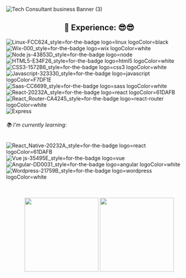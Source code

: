 ![Tech Consultant business Banner (3)](https://user-images.githubusercontent.com/107315686/193731075-24c8ea75-2e26-4052-9241-2dbb3d768ae9.gif)


<h2 align="center">🚀 Experience: 😎😎</h2>

![Linux-FCC624_style=for-the-badge logo=linux logoColor=black](https://user-images.githubusercontent.com/107315686/193946341-849332cd-0ad4-415e-a3fe-cf2e5a961a9d.png)
![Wix-000_style=for-the-badge logo=wix logoColor=white](https://user-images.githubusercontent.com/107315686/193946358-70663185-c050-4602-939e-d2d0ae1c1546.png)
![Node js-43853D_style=for-the-badge logo=node](https://user-images.githubusercontent.com/107315686/193946408-137746ad-3f42-4342-a383-204f7a1fbb69.png)
![HTML5-E34F26_style=for-the-badge logo=html5 logoColor=white](https://user-images.githubusercontent.com/107315686/193946411-efe262da-958a-4365-9e61-846ab6a6f4e3.png)
![CSS3-1572B6_style=for-the-badge logo=css3 logoColor=white](https://user-images.githubusercontent.com/107315686/193946416-6d3c295d-1f7b-4777-9221-8604066e96c2.png)
![Javascript-323330_style=for-the-badge logo=javascript logoColor=F7DF1E](https://user-images.githubusercontent.com/107315686/193946425-27bc9247-3dc5-4939-a64a-f452b0176b95.png)
![Saas-CC6699_style=for-the-badge logo=sass logoColor=white](https://user-images.githubusercontent.com/107315686/193946433-633e5869-77c0-4799-ba49-22c0ece8d7a7.png)
![React-20232A_style=for-the-badge logo=react logoColor=61DAFB](https://user-images.githubusercontent.com/107315686/193946454-b4978694-fa2e-4b77-8e4e-206f070e3331.png)
![React_Router-CA4245_style=for-the-badge logo=react-router logoColor=white](https://user-images.githubusercontent.com/107315686/193946467-931b30f1-181b-43ab-8360-d86c9cc2ae64.png)
![Express](https://user-images.githubusercontent.com/107315686/193946809-ed2b4e82-aacb-48d8-9771-923537e4da3c.png)


<h6>📚 I'm currently learning:</h6>

![React_Native-20232A_style=for-the-badge logo=react logoColor=61DAFB](https://user-images.githubusercontent.com/107315686/193946830-af245b01-3474-498c-b5f2-e938e4082d00.png)
![Vue js-35495E_style=for-the-badge logo=vue](https://user-images.githubusercontent.com/107315686/193946836-1fee6dd4-8411-4a5e-b287-a9d96245f044.png)
![Angular-DD0031_style=for-the-badge logo=angular logoColor=white](https://user-images.githubusercontent.com/107315686/193946844-b991d0b9-3d4a-400a-acef-317176ce6c20.png)
![Wordpress-21759B_style=for-the-badge logo=wordpress logoColor=white](https://user-images.githubusercontent.com/107315686/193946931-5dc86cdb-c28f-42ee-a541-2f6188ed8ae6.png)



</br>
</br>
<div align="center">
  <img height="200px" src="https://github-readme-stats.vercel.app/api?username=LucasExpRocha&theme=blue-green" />
  <img height="200px" src="https://github-readme-stats.vercel.app/api/top-langs/?username=LucasExpRocha&theme=blue-green" />
</div>

<!---
LucasExpRocha/LucasExpRocha is a ✨ special ✨ repository because its `README.md` (this file) appears on your GitHub profile.
You can click the Preview link to take a look at your changes.
--->
